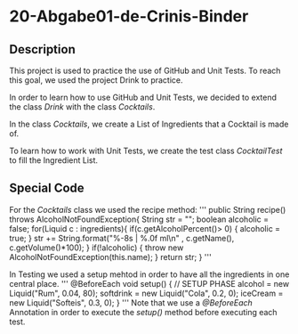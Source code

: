 # 20-Abgabe01-de-Crinis-Binder

## Description
This project is used to practice the use of GitHub and Unit Tests.
To reach this goal, we used the project Drink to practice.

In order to learn how to use GitHub and Unit Tests, we decided to
extend the class *Drink* with the class *Cocktails*.

In the class *Cocktails*, we create a List of Ingredients
that a Cocktail is made of.

To learn how to work with Unit Tests, we create the
test class *CocktailTest* to fill the Ingredient List.

## Special Code

For the *Cocktails* class we used the recipe method:
'''
    public String recipe() throws AlcoholNotFoundException{
           String str = "";
           boolean alcoholic = false;
           for(Liquid c : ingredients){
               if(c.getAlcoholPercent()> 0) {
                   alcoholic = true;
               }
               str += String.format("%-8s | %.0f ml\n" , c.getName(), c.getVolume()*100);
           }
           if(!alcoholic) {
               throw new AlcoholNotFoundException(this.name);
           }
           return str;
      }
'''

In Testing we used a setup mehtod in order to have all the ingredients in one central
place.
'''
    @BeforeEach
    void setup() {
        // SETUP PHASE
        alcohol = new Liquid("Rum", 0.04, 80);
        softdrink = new Liquid("Cola", 0.2, 0);
        iceCream = new Liquid("Softeis", 0.3, 0);
    }
'''
Note that we use a *@BeforeEach* Annotation in order to execute the *setup()* method
before executing each test.
